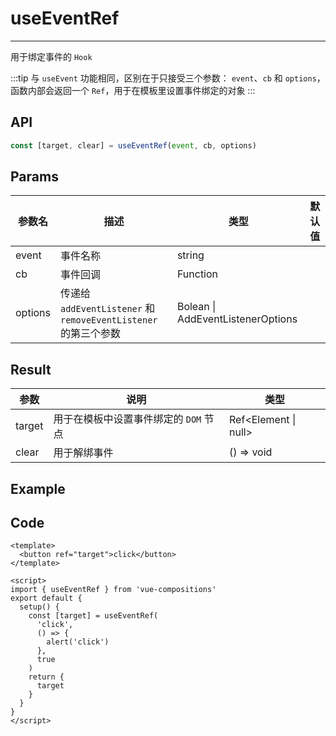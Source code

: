 # useEventRef

---

用于绑定事件的 `Hook`

:::tip
与 `useEvent` 功能相同，区别在于只接受三个参数： `event`、`cb` 和 `options`，函数内部会返回一个 `Ref`，用于在模板里设置事件绑定的对象
:::

## API

```typescript
const [target, clear] = useEventRef(event, cb, options)
```

## Params

| 参数名  | 描述                                                            | 类型                              | 默认值 |
| ------- | --------------------------------------------------------------- | --------------------------------- | ------ |
| event   | 事件名称                                                        | string                            |        |
| cb      | 事件回调                                                        | Function                          |        |
| options | 传递给 `addEventListener` 和 `removeEventListener` 的第三个参数 | Bolean \| AddEventListenerOptions |        |

## Result

| 参数   | 说明                                  | 类型                 |
| ------ | ------------------------------------- | -------------------- |
| target | 用于在模板中设置事件绑定的 `DOM` 节点 | Ref<Element \| null> |
| clear  | 用于解绑事件                          | () => void           |

## Example

<UseEventRef/>

## Code

```vue
<template>
  <button ref="target">click</button>
</template>

<script>
import { useEventRef } from 'vue-compositions'
export default {
  setup() {
    const [target] = useEventRef(
      'click',
      () => {
        alert('click')
      },
      true
    )
    return {
      target
    }
  }
}
</script>
```
